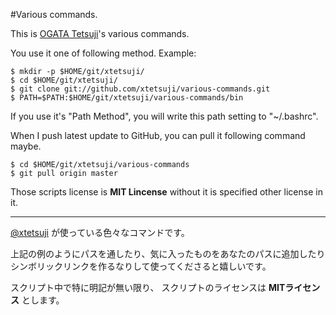 #Various commands.

This is [OGATA Tetsuji](https://twitter.com/xtetsuji)'s various commands.

You use it one of following method. Example:

    $ mkdir -p $HOME/git/xtetsuji/
    $ cd $HOME/git/xtetsuji/
    $ git clone git://github.com/xtetsuji/various-commands.git
    $ PATH=$PATH:$HOME/git/xtetsuji/various-commands/bin

If you use it's "Path Method", you will write this path setting to "~/.bashrc".

When I push latest update to GitHub, you can pull it following command maybe.

    $ cd $HOME/git/xtetsuji/various-commands
    $ git pull origin master

Those scripts license is **MIT Lincense**
without it is specified other license in it.

----

[@xtetsuji](https://twitter.com/xtetsuji) が使っている色々なコマンドです。

上記の例のようにパスを通したり、気に入ったものをあなたのパスに追加したり
シンボリックリンクを作るなりして使ってくださると嬉しいです。

スクリプト中で特に明記が無い限り、
スクリプトのライセンスは **MITライセンス** とします。
